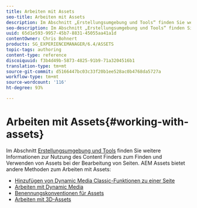 ```yaml
---
title: Arbeiten mit Assets
seo-title: Arbeiten mit Assets
description: Im Abschnitt „Erstellungsumgebung und Tools“ finden Sie weitere Informationen zur Nutzung des Content Finders zum Finden und Verwenden von Assets bei der Bearbeitung von Seiten. AEM Assets bietet andere Methoden zum Arbeiten mit Assets.
seo-description: Im Abschnitt „Erstellungsumgebung und Tools“ finden Sie weitere Informationen zur Nutzung des Content Finders zum Finden und Verwenden von Assets bei der Bearbeitung von Seiten. AEM Assets bietet andere Methoden zum Arbeiten mit Assets.
uuid: 65d1e593-9957-45b7-8831-45055aa41a1d
contentOwner: Chris Bohnert
products: SG_EXPERIENCEMANAGER/6.4/ASSETS
topic-tags: authoring
content-type: reference
discoiquuid: f3b4d49b-5873-4825-91b9-71a3204516b1
translation-type: tm+mt
source-git-commit: d5166447bc03c33f20b1ee528ac0b4768da5727a
workflow-type: tm+mt
source-wordcount: '116'
ht-degree: 93%

---
```



# Arbeiten mit Assets{#working-with-assets}

Im Abschnitt [Erstellungsumgebung und Tools](/help/sites-authoring/author-environment-tools.md) finden Sie weitere Informationen zur Nutzung des Content Finders zum Finden und Verwenden von Assets bei der Bearbeitung von Seiten.  AEM Assets bietet andere Methoden zum Arbeiten mit Assets:

* [Hinzufügen von Dynamic Media Classic-Funktionen zu einer Seite](/help/sites-classic-ui-authoring/manage-assets-classic-s7.md)
* [Arbeiten mit Dynamic Media](/help/sites-classic-ui-authoring/dynamic-media-assets.md)
* [Benennungskonventionen für Assets](/help/sites-classic-ui-authoring/asset-naming-conventions.md)
* [Arbeiten mit 3D-Assets](/help/sites-classic-ui-authoring/classicui-3dassets.md)
